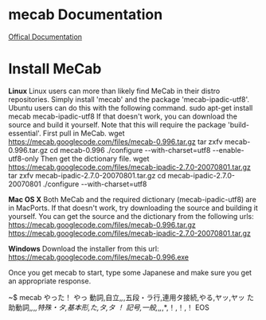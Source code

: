 # mecab Documentation
[Offical Documentation](https://taku910.github.io/mecab/)

# Install MeCab
**Linux**
Linux users can more than likely find MeCab in their distro repositories. Simply install 'mecab' and the package 'mecab-ipadic-utf8'. Ubuntu users can do this with the following command.
  sudo apt-get install mecab mecab-ipadic-utf8
If that doesn't work, you can download the source and build it yourself. Note that this will require the package 'build-essential'.
First pull in MeCab.
  wget https://mecab.googlecode.com/files/mecab-0.996.tar.gz
  tar zxfv mecab-0.996.tar.gz
  cd mecab-0.996
  ./configure --with-charset=utf8 --enable-utf8-only
Then get the dictionary file.
  wget https://mecab.googlecode.com/files/mecab-ipadic-2.7.0-20070801.tar.gz
  tar zxfv mecab-ipadic-2.7.0-20070801.tar.gz
  cd mecab-ipadic-2.7.0-20070801
  ./configure --with-charset=utf8
  
**Mac OS X**
Both MeCab and the required dictionary (mecab-ipadic-utf8) are in MacPorts. If that doesn't work, try downloading the source and building it yourself. You can get the source and the dictionary from the following urls:
https://mecab.googlecode.com/files/mecab-0.996.tar.gz
https://mecab.googlecode.com/files/mecab-ipadic-2.7.0-20070801.tar.gz

**Windows**
Download the installer from this url: https://mecab.googlecode.com/files/mecab-0.996.exe

Once you get mecab to start, type some Japanese and make sure you get an appropriate response.

  ~$ mecab
  やった！
  やっ    動詞,自立,*,*,五段・ラ行,連用タ接続,やる,ヤッ,ヤッ
  た      助動詞,*,*,*,特殊・タ,基本形,た,タ,タ
  ！      記号,一般,*,*,*,*,！,！,！
  EOS
